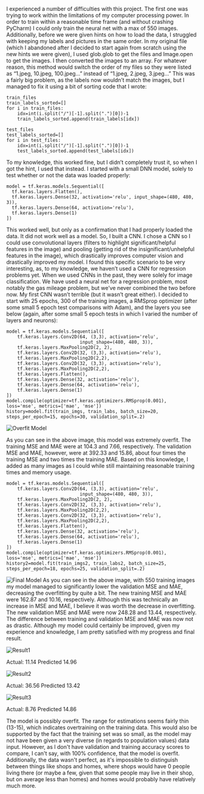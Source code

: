 I experienced a number of difficulties with this project. The first one was trying to work within the limitations of my computer processing power. In order to train within a reasonable time frame (and without crashing PyCharm) I could only train the neural net with a max of 550 images. Additionally, before we were given hints on how to load the data, I struggled with keeping my labels and pictures in the same order. In my original file (which I abandoned after I decided to start again from scratch using the new hints we were given), I used glob.glob to get the files and Image.open to get the images. I then converted the images to an array. For whatever reason, this method would switch the order of my files so they were listed as “1.jpeg, 10.jpeg, 100.jpeg…” instead of “1.jpeg, 2.jpeg, 3.jpeg...” This was a fairly big problem, as the labels now wouldn’t match the images, but I managed to fix it using a bit of sorting code that I wrote:
```
train_files
train_labels_sorted=[]
for i in train_files:
    idx=int(i.split("/")[-1].split(".")[0])-1
    train_labels_sorted.append(train_labels[idx])

test_files
test_labels_sorted=[]
for i in test_files:
    idx=int(i.split("/")[-1].split(".")[0])-1
    test_labels_sorted.append(test_labels[idx])
```

To my knowledge, this worked fine, but I didn’t completely trust it, so when I got the hint, I used that instead. I started with a small DNN model, solely to test whether or not the data was loaded properly:
```
model = tf.keras.models.Sequential([
  tf.keras.layers.Flatten(),
  tf.keras.layers.Dense(32, activation='relu', input_shape=(480, 480, 3)),
  tf.keras.layers.Dense(64, activation='relu'),
  tf.keras.layers.Dense(1)
])
```

This worked well, but only as a confirmation that I had properly loaded the data. It did not work well as a model. So, I built a CNN. I chose a CNN so I could use convolutional layers (filters to highlight significant/helpful features in the image) and pooling (getting rid of the insignificant/unhelpful features in the image), which drastically improves computer vision and drastically improved my model. I found this specific scenario to be very interesting, as, to my knowledge, we haven’t used a CNN for regression problems yet. When we used CNNs in the past, they were solely for image classification. We have used a neural net for a regression problem, most notably the gas mileage problem, but we’ve never combined the two before now. My first CNN wasn’t terrible (but it wasn’t great either). I decided to start with 25 epochs, 300 of the training images, a RMSprop optimizer (after some small 5 epoch test comparisons with Adam), and the layers you see below (again, after some small 5 epoch tests in which I varied the number of layers and neurons):
```
model = tf.keras.models.Sequential([
    tf.keras.layers.Conv2D(64, (3,3), activation='relu',
                           input_shape=(480, 480, 3)),
    tf.keras.layers.MaxPooling2D(2, 2),
    tf.keras.layers.Conv2D(32, (3,3), activation='relu'),
    tf.keras.layers.MaxPooling2D(2,2),
    tf.keras.layers.Conv2D(32, (3,3), activation='relu'),
    tf.keras.layers.MaxPooling2D(2,2),
    tf.keras.layers.Flatten(),
    tf.keras.layers.Dense(32, activation='relu'),
    tf.keras.layers.Dense(64, activation='relu'),
    tf.keras.layers.Dense(1)
])
model.compile(optimizer=tf.keras.optimizers.RMSprop(0.001), loss='mse', metrics=['mae', 'mse'])
history=model.fit(train_imgs, train_labs, batch_size=20, steps_per_epoch=15, epochs=30, validation_split=.2)
```
![Overfit Model](overfitmodel.png)

As you can see in the above image, this model was extremely overfit. The training MSE and MAE were at 104.3 and 7.66, respectively. The validation MSE and MAE, however, were at 392.33 and 15.86, about four times the training MSE and two times the training MAE. Based on this knowledge, I added as many images as I could while still maintaining reasonable training times and memory usage.
```
model = tf.keras.models.Sequential([
    tf.keras.layers.Conv2D(64, (3,3), activation='relu',
                           input_shape=(480, 480, 3)),
    tf.keras.layers.MaxPooling2D(2, 2),
    tf.keras.layers.Conv2D(32, (3,3), activation='relu'),
    tf.keras.layers.MaxPooling2D(2,2),
    tf.keras.layers.Conv2D(32, (3,3), activation='relu'),
    tf.keras.layers.MaxPooling2D(2,2),
    tf.keras.layers.Flatten(),
    tf.keras.layers.Dense(32, activation='relu'),
    tf.keras.layers.Dense(64, activation='relu'),
    tf.keras.layers.Dense(1)
])
model.compile(optimizer=tf.keras.optimizers.RMSprop(0.001), loss='mse', metrics=['mae', 'mse'])
history2=model.fit(train_imgs2, train_labs2, batch_size=25, steps_per_epoch=18, epochs=25, validation_split=.2)
```
![Final Model](finalmodel.png)
As you can see in the above image, with 550 training images my model managed to significantly lower the validation MSE and MAE, decreasing the overfitting by quite a bit. The new training MSE and MAE were 162.87 and 10.16, respectively. Although this was technically an increase in MSE and MAE, I believe it was worth the decrease in overfitting. The new validation MSE and MAE were now 248.28 and 13.44, respectively. The difference between training and validation MSE and MAE was now not as drastic. Although my model could certainly be improved, given my experience and knowledge, I am pretty satisfied with my progress and final result. 

![Result1](act11.14pred14.96.png)

Actual: 11.14
Predicted 14.96

![Result2](act36.56pred13.42.png)

Actual: 36.56
Predicted 13.42

![Result3](act8.76pred14.86.png)

Actual: 8.76
Predicted 14.86

The model is possibly overfit. The range for estimations seems fairly thin (13-15), which indicates overtraining on the training data. This would also be supported by the fact that the training set was so small, as the model may not have been given a very diverse (in regards to population values) data input. However, as I don't have validation and training accuracy scores to compare, I can't say, with 100% confidence, that the model is overfit. Additionally, the data wasn't perfect, as it's impossible to distinguish between things like shops and homes, where shops would have 0 people living there (or maybe a few, given that some people may live in their shop, but on average less than homes) and homes would probably have relatively much more.
